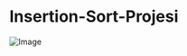 # Insertion-Sort-Projesi

![Image](https://github.com/user-attachments/assets/cdd1610a-77bc-44a7-91fc-9ce568c1d107)
